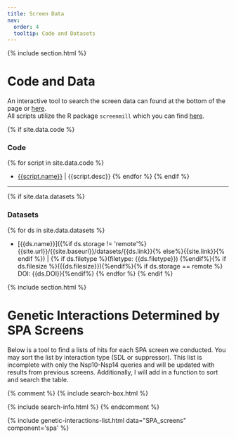 ```yaml
---
title: Screen Data
nav:
  order: 4
  tooltip: Code and Datasets
---
```

{% include section.html %}
# <i class="fas fa-microscope"></i> Code and Data
An interactive tool to search the screen data can found at the bottom of the page or [here](#-genetic-interactions-determined-by-spa-screens).
<br> All scripts utilize the R package `screenmill` which you can find [here](https://https://github.com/EricEdwardBryant/screenmill).


{% if site.data.code %}

### Code
{% for script in site.data.code %}
* [{{script.name}}]({{site.url}}/{{site.baseurl}}/code/{{script.name}})
  \| {{script.desc}}
{% endfor %}
{% endif %}

*****************

{% if site.data.datasets %}
### Datasets
{% for ds in site.data.datasets %}
* [{{ds.name}}]({%if ds.storage !=
  'remote'%}{{site.url}}/{{site.baseurl}}/datasets/{{ds.link}}{%
  else%}{{site.link}}{% endif %}) \| {% if ds.filetype %}(filetype:
  {{ds.filetype}}) {%endif%}{% if ds.filesize %}({{ds.filesize}}){%endif%}{%
  if ds.storage == remote %} DOI: {{ds.DOI}}{%endif%}
{% endfor %}
{% endif %}

{% include section.html %}
# <i class="fas fa-table"></i> Genetic Interactions Determined by SPA Screens

Below is a tool to find a lists of hits for each SPA screen we conducted. You may sort the list by interaction type (SDL or suppressor). This list is incomplete with only the Nsp10-Nsp14 queries and will be updated with results from previous screens. Additionally, I will add in a function to sort and search the table.

{% comment %}
{% include search-box.html %}

{% include search-info.html %}
{% endcomment %}

{% include genetic-interactions-list.html data="SPA_screens" component='spa' %}
